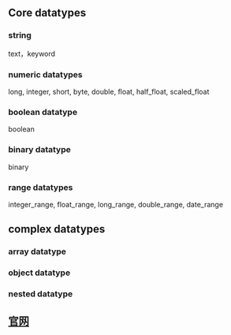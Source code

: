 ## Core datatypes
### string
text，keyword
### numeric datatypes
long, integer, short, byte, double, float, half_float, scaled_float
### boolean datatype
boolean
### binary datatype
binary
### range datatypes
integer_range, float_range, long_range, double_range, date_range

## complex datatypes
### array datatype
### object datatype
### nested datatype

## [官网](https://www.elastic.co/guide/en/elasticsearch/reference/current/mapping-types.html#_core_datatypes)
